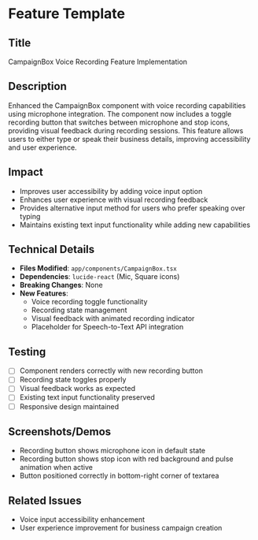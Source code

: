 # Feature Template

## Title
CampaignBox Voice Recording Feature Implementation

## Description
Enhanced the CampaignBox component with voice recording capabilities using microphone integration. The component now includes a toggle recording button that switches between microphone and stop icons, providing visual feedback during recording sessions. This feature allows users to either type or speak their business details, improving accessibility and user experience.

## Impact
- Improves user accessibility by adding voice input option
- Enhances user experience with visual recording feedback
- Provides alternative input method for users who prefer speaking over typing
- Maintains existing text input functionality while adding new capabilities

## Technical Details
- **Files Modified**: `app/components/CampaignBox.tsx`
- **Dependencies**: `lucide-react` (Mic, Square icons)
- **Breaking Changes**: None
- **New Features**: 
  - Voice recording toggle functionality
  - Recording state management
  - Visual feedback with animated recording indicator
  - Placeholder for Speech-to-Text API integration

## Testing
- [ ] Component renders correctly with new recording button
- [ ] Recording state toggles properly
- [ ] Visual feedback works as expected
- [ ] Existing text input functionality preserved
- [ ] Responsive design maintained

## Screenshots/Demos
- Recording button shows microphone icon in default state
- Recording button shows stop icon with red background and pulse animation when active
- Button positioned correctly in bottom-right corner of textarea

## Related Issues
- Voice input accessibility enhancement
- User experience improvement for business campaign creation 